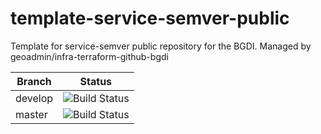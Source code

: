 # template-service-semver-public
Template for service-semver public repository for the BGDI. Managed by geoadmin/infra-terraform-github-bgdi

| Branch | Status |
|--------|-----------|
| develop | ![Build Status](CODEBUILD_BADGE_URL) |
| master | ![Build Status](CODEBUILD_BADGE_URL) |
